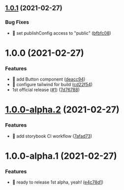 ## [1.0.1](https://github.com/siriwatknp/react-tailwind-trial/compare/v1.0.0...v1.0.1) (2021-02-27)


### Bug Fixes

* 🐛 set publishConfig access to "public" ([bfbfc08](https://github.com/siriwatknp/react-tailwind-trial/commit/bfbfc08147685f6fd029030ccd477f6a98414ba2))

# 1.0.0 (2021-02-27)


### Features

* 🎸 add Button component ([deacc94](https://github.com/siriwatknp/react-tailwind-trial/commit/deacc94e8a8dcfea82ee45862997a69f3c0324c5))
* 🎸 configure tailwind for build ([cd22f54](https://github.com/siriwatknp/react-tailwind-trial/commit/cd22f548ff59ef9378b8a800867e6ce42cfe26ff))
* 1st official release ([#1](https://github.com/siriwatknp/react-tailwind-trial/issues/1)) ([7d76788](https://github.com/siriwatknp/react-tailwind-trial/commit/7d76788e77541e0e7c67d5c5f9e3d59ca0ec82d0))

# [1.0.0-alpha.2](https://github.com/siriwatknp/react-tailwind-trial/compare/v1.0.0-alpha.1...v1.0.0-alpha.2) (2021-02-27)


### Features

* 🎸 add storybook CI workflow ([7afad73](https://github.com/siriwatknp/react-tailwind-trial/commit/7afad73a2413dbbb4c35007083b41015c0dc51d6))

# 1.0.0-alpha.1 (2021-02-27)


### Features

* 🎸 ready to release 1st alpha, yeah! ([e4c78d1](https://github.com/siriwatknp/react-tailwind-trial/commit/e4c78d1df01d543b90160530c8b859cd747bfbb3))
